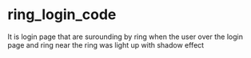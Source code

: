 # ring_login_code
It is login page that are surounding by ring when the user over the login page and ring near the ring was light up with shadow effect

